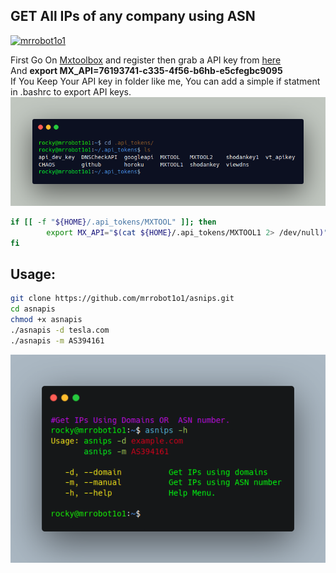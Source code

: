 ## GET All IPs of any company using ASN
<p align="left"> <a href="https://twitter.com/mrrobot1o1" target="blank"><img src="https://img.shields.io/twitter/follow/mrrobot1o1?logo=twitter&style=for-the-badge" alt="mrrobot1o1" /></a></p>

First Go On [Mxtoolbox](https://mxtoolbox.com) and register then grab a API key from [here](https://mxtoolbox.com/user/api) \
And **export MX_API=76193741-c335-4f56-b6hb-e5cfegbc9095** \
If You Keep Your API key in folder like me, You can add a simple if statment in .bashrc to export API keys.
![API KEYS ](img/api-tokens.png)
```bash
if [[ -f "${HOME}/.api_tokens/MXTOOL" ]]; then
        export MX_API="$(cat ${HOME}/.api_tokens/MXTOOL1 2> /dev/null)"
fi
```

## Usage:
```bash
git clone https://github.com/mrrobot1o1/asnips.git
cd asnapis
chmod +x asnapis
./asnapis -d tesla.com
./asnapis -m AS394161
```
![tool](img/help-menu.png)
